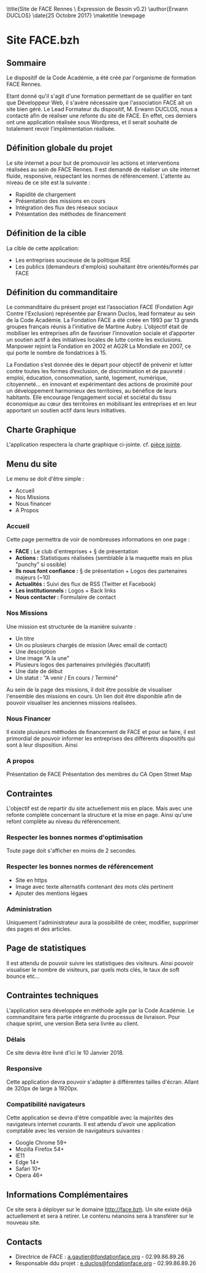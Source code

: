 \title{Site de FACE Rennes \\ Expression de Besoin v0.2}
\author{Erwann DUCLOS}
\date{25 Octobre 2017}
\maketitle
\newpage


# Site FACE.bzh

## Sommaire
Le dispositif de la Code Académie, a été créé par l'organisme de formation FACE Rennes.

Etant donné qu'il s'agit d'une formation permettant de se qualifier en tant que Développeur Web, il s'avère nécessaire que l'association FACE ait un site bien géré. 
Le Lead Formateur du dispositif, M. Erwann DUCLOS, nous a contacté afin de réaliser une refonte du site de FACE. En effet, ces derniers ont une application réalisée sous Wordpress, et il serait souhaité de totalement revoir l'implémentation réalisée. 


## Définition globale du projet
Le site internet a pour but de promouvoir les actions et interventions réalisées au sein de FACE Rennes. 
Il est demandé de réaliser un site internet fluide, responsive, respectant les normes de référencement.
L'attente au niveau de ce site est la suivante :

* Rapidité de chargement
* Présentation des missions en cours
* Intégration des flux des réseaux sociaux
* Présentation des méthodes de financement

## Définition de la cible

La cible de cette application:

* Les entreprises soucieuse de la politique RSE
* Les publics (demandeurs d'emplois) souhaitant être orientés/formés par FACE


## Définition du commanditaire
Le commanditaire du présent projet est l’association FACE (Fondation Agir Contre l'Exclusion) représentée par Erwann Duclos, lead formateur au sein de la Code Académie.
La Fondation FACE a été créée en 1993 par 13 grands groupes français réunis à l’initiative de Martine Aubry. L’objectif était de mobiliser les entreprises afin de favoriser l’innovation sociale et d’apporter un soutien actif à des initiatives locales de lutte contre les exclusions. Manpower rejoint la Fondation en 2002 et AG2R La Mondiale en 2007, ce qui porte le nombre de fondatrices à 15.

La Fondation s’est donnée dès le départ pour objectif de prévenir et lutter contre toutes les formes d’exclusion, de discrimination et de pauvreté : emploi, éducation, consommation, santé, logement, numérique, citoyenneté… en innovant et expérimentant des actions de proximité pour un développement harmonieux des territoires, au bénéfice de leurs habitants. Elle encourage l’engagement social et sociétal du tissu économique au cœur des territoires en mobilisant les entreprises et en leur apportant un soutien actif dans leurs initiatives.

## Charte Graphique
L'application respectera la charte graphique ci-jointe.
cf. [pièce jointe](./annexes/charte_graphique).

## Menu du site

Le menu se doit d'être simple : 

* Accueil
* Nos Missions
* Nous financer
* A Propos

### Accueil
Cette page permettra de voir de nombreuses informations en one page :

* **FACE :** Le club d'entreprises + § de présentation
* **Actions :** Statistiques réalisées (semblable à la maquette mais en plus "punchy" si ossible) 
* **Ils nous font confiance :** § de présentation + Logos des partenaires majeurs (~10)
* **Actualités :** Suivi des flux de RSS (Twitter et Facebook)
* **Les institutionnels :** Logos + Back links
* **Nous contacter :** Formulaire de contact
	
### Nos Missions

Une mission est structurée de la manière suivante : 

* Un titre
* Un ou plusieurs chargés de mission (Avec email de contact)
* Une description
* Une image "A la une"
* Plusieurs logos des partenaires privilégiés (facultatif)
* Une date de début
* Un statut : "A venir / En cours  / Terminé"

Au sein de la page des missions, il doit être possible de visualiser l'ensemble des missions en cours. 
Un lien doit être disponible afin de pouvoir visualiser les anciennes missions réalisées. 


### Nous Financer

Il existe plusieurs méthodes de financement de FACE et pour se faire, il est primordial de pouvoir informer les entreprises des différents dispositifs qui sont à leur disposition. 
Ainsi  

### A propos
Présentation de FACE
Présentation des membres du CA
Open Street Map

## Contraintes
L'objectif est de repartir du site actuellement mis en place.
Mais avec une refonte complète concernant la structure et la mise en page. 
Ainsi qu'une refont complète au niveau du référencement.
### Respecter les bonnes normes d'optimisation
Toute page doit s'afficher en moins de 2 secondes.

### Respecter les bonnes normes de référencement 

* Site en https
* Image avec texte alternatifs contenant des mots clés pertinent
* Ajouter des mentions légaes

### Administration
Uniquement l'administrateur aura la possibilité de créer, modifier, supprimer des pages et des articles.


## Page de statistiques
Il est attendu de pouvoir suivre les statistiques des visiteurs. Ainsi pouvoir visualiser le nombre de visiteurs, par quels mots clés, le taux de soft bounce etc...

## Contraintes techniques

L'application sera développée en méthode agile par la Code Académie. Le commanditaire fera partie intégrante du processus de livraison. Pour chaque sprint, une version Beta sera livrée au client. 

### Délais
Ce site devra être livré d'ici le 10 Janvier 2018.

### Responsive
Cette application devra pouvoir s'adapter à différentes tailles d'écran. Allant de 320px de large à 1920px.

### Compatibilité navigateurs
Cette application se devra d'être compatible avec la majorités des navigateurs internet courants. Il est attendu d'avoir une application comptable avec les version de navigateurs suivantes : 

 * Google Chrome 59+
 * Mozilla Firefox 54+
 * IE11
 * Edge 14+
 * Safari 10+
 * Opera 46+


## Informations Complémentaires
Ce site sera à déployer sur le domaine http://face.bzh. Un site existe déjà actuellement et sera à retirer. Le contenu néanoins sera à transférer sur le nouveau site.

## Contacts

 * Directrice de FACE : a.gautier@fondationface.org - 02.99.86.89.26
 * Responsable ddu projet : e.duclos@fondationface.org - 02.99.86.89.26
